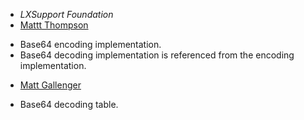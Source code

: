  - _LXSupport Foundation_
  - [Mattt Thompson](http://mattt.me)
   * Base64 encoding implementation.
   * Base64 decoding implementation is referenced from the encoding implementation.
  - [Matt Gallenger](http://www.cocoawithlove.com)
   * Base64 decoding table.
